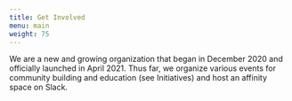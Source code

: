 ```yaml
---
title: Get Involved
menu: main
weight: 75
---
```


We are a new and growing organization that began in December 2020 and officially launched in April 2021. Thus far, we organize various events for community building and education (see Initiatives) and host an affinity space on Slack. 
